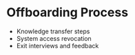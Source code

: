 # Offboarding Process

- Knowledge transfer steps
- System access revocation
- Exit interviews and feedback